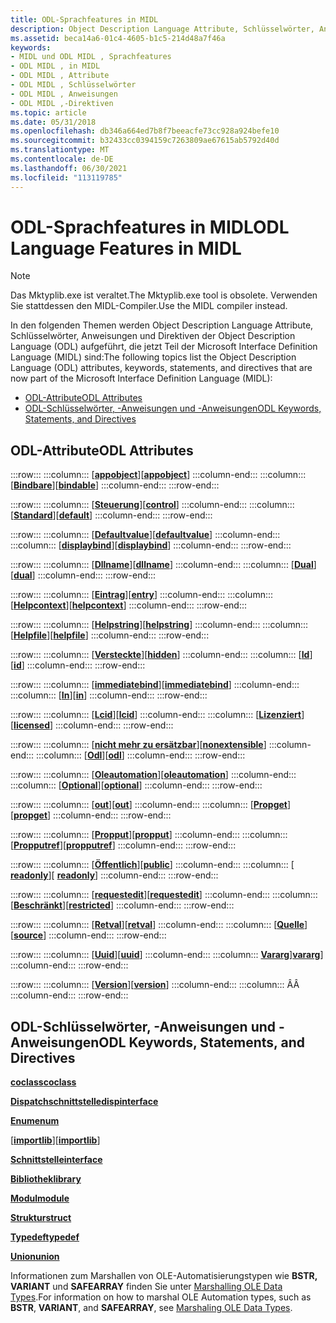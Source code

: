 ```yaml
---
title: ODL-Sprachfeatures in MIDL
description: Object Description Language Attribute, Schlüsselwörter, Anweisungen und Direktiven (ODL), die Teil von MIDL sind.
ms.assetid: beca14a6-01c4-4605-b1c5-214d48a7f46a
keywords:
- MIDL und ODL MIDL , Sprachfeatures
- ODL MIDL , in MIDL
- ODL MIDL , Attribute
- ODL MIDL , Schlüsselwörter
- ODL MIDL , Anweisungen
- ODL MIDL ,-Direktiven
ms.topic: article
ms.date: 05/31/2018
ms.openlocfilehash: db346a664ed7b8f7beeacfe73cc928a924befe10
ms.sourcegitcommit: b32433cc0394159c7263809ae67615ab5792d40d
ms.translationtype: MT
ms.contentlocale: de-DE
ms.lasthandoff: 06/30/2021
ms.locfileid: "113119785"
---
```

# <a name="odl-language-features-in-midl"></a><span data-ttu-id="0c664-109">ODL-Sprachfeatures in MIDL</span><span class="sxs-lookup"><span data-stu-id="0c664-109">ODL Language Features in MIDL</span></span>

> [!Note]  
> <span data-ttu-id="0c664-110">Das Mktyplib.exe ist veraltet.</span><span class="sxs-lookup"><span data-stu-id="0c664-110">The Mktyplib.exe tool is obsolete.</span></span> <span data-ttu-id="0c664-111">Verwenden Sie stattdessen den MIDL-Compiler.</span><span class="sxs-lookup"><span data-stu-id="0c664-111">Use the MIDL compiler instead.</span></span>

 

<span data-ttu-id="0c664-112">In den folgenden Themen werden Object Description Language Attribute, Schlüsselwörter, Anweisungen und Direktiven der Object Description Language (ODL) aufgeführt, die jetzt Teil der Microsoft Interface Definition Language (MIDL) sind:</span><span class="sxs-lookup"><span data-stu-id="0c664-112">The following topics list the Object Description Language (ODL) attributes, keywords, statements, and directives that are now part of the Microsoft Interface Definition Language (MIDL):</span></span>

-   [<span data-ttu-id="0c664-113">ODL-Attribute</span><span class="sxs-lookup"><span data-stu-id="0c664-113">ODL Attributes</span></span>](#odl-attributes)
-   [<span data-ttu-id="0c664-114">ODL-Schlüsselwörter, -Anweisungen und -Anweisungen</span><span class="sxs-lookup"><span data-stu-id="0c664-114">ODL Keywords, Statements, and Directives</span></span>](#odl-keywords-statements-and-directives)

## <a name="odl-attributes"></a><span data-ttu-id="0c664-115">ODL-Attribute</span><span class="sxs-lookup"><span data-stu-id="0c664-115">ODL Attributes</span></span>

:::row:::
    :::column:::
        <span data-ttu-id="0c664-116">\[[**appobject**](appobject.md)\]</span><span class="sxs-lookup"><span data-stu-id="0c664-116">\[[**appobject**](appobject.md)\]</span></span>
    :::column-end:::
    :::column:::
        <span data-ttu-id="0c664-117">\[[**Bindbare**](bindable.md)\]</span><span class="sxs-lookup"><span data-stu-id="0c664-117">\[[**bindable**](bindable.md)\]</span></span>
    :::column-end:::
:::row-end:::

:::row:::
    :::column:::
        <span data-ttu-id="0c664-118">\[[**Steuerung**](control.md)\]</span><span class="sxs-lookup"><span data-stu-id="0c664-118">\[[**control**](control.md)\]</span></span>
    :::column-end:::
    :::column:::
        <span data-ttu-id="0c664-119">\[[**Standard**](default.md)\]</span><span class="sxs-lookup"><span data-stu-id="0c664-119">\[[**default**](default.md)\]</span></span>
    :::column-end:::
:::row-end:::

:::row:::
    :::column:::
        <span data-ttu-id="0c664-120">\[[**Defaultvalue**](defaultvalue.md)\]</span><span class="sxs-lookup"><span data-stu-id="0c664-120">\[[**defaultvalue**](defaultvalue.md)\]</span></span>
    :::column-end:::
    :::column:::
        <span data-ttu-id="0c664-121">\[[**displaybind**](displaybind.md)\]</span><span class="sxs-lookup"><span data-stu-id="0c664-121">\[[**displaybind**](displaybind.md)\]</span></span>
    :::column-end:::
:::row-end:::

:::row:::
    :::column:::
        <span data-ttu-id="0c664-122">\[[**Dllname**](dllname-str-.md)\]</span><span class="sxs-lookup"><span data-stu-id="0c664-122">\[[**dllname**](dllname-str-.md)\]</span></span>
    :::column-end:::
    :::column:::
        <span data-ttu-id="0c664-123">\[[**Dual**](dual.md)\]</span><span class="sxs-lookup"><span data-stu-id="0c664-123">\[[**dual**](dual.md)\]</span></span>
    :::column-end:::
:::row-end:::

:::row:::
    :::column:::
        <span data-ttu-id="0c664-124">\[[**Eintrag**](entry.md)\]</span><span class="sxs-lookup"><span data-stu-id="0c664-124">\[[**entry**](entry.md)\]</span></span>
    :::column-end:::
    :::column:::
        <span data-ttu-id="0c664-125">\[[**Helpcontext**](helpcontext.md)\]</span><span class="sxs-lookup"><span data-stu-id="0c664-125">\[[**helpcontext**](helpcontext.md)\]</span></span>
    :::column-end:::
:::row-end:::

:::row:::
    :::column:::
        <span data-ttu-id="0c664-126">\[[**Helpstring**](helpstring.md)\]</span><span class="sxs-lookup"><span data-stu-id="0c664-126">\[[**helpstring**](helpstring.md)\]</span></span>
    :::column-end:::
    :::column:::
        <span data-ttu-id="0c664-127">\[[**Helpfile**](helpfile.md)\]</span><span class="sxs-lookup"><span data-stu-id="0c664-127">\[[**helpfile**](helpfile.md)\]</span></span>
    :::column-end:::
:::row-end:::

:::row:::
    :::column:::
        <span data-ttu-id="0c664-128">\[[**Versteckte**](hidden.md)\]</span><span class="sxs-lookup"><span data-stu-id="0c664-128">\[[**hidden**](hidden.md)\]</span></span>
    :::column-end:::
    :::column:::
        <span data-ttu-id="0c664-129">\[[**Id**](id.md)\]</span><span class="sxs-lookup"><span data-stu-id="0c664-129">\[[**id**](id.md)\]</span></span>
    :::column-end:::
:::row-end:::

:::row:::
    :::column:::
        <span data-ttu-id="0c664-130">\[[**immediatebind**](immediatebind.md)\]</span><span class="sxs-lookup"><span data-stu-id="0c664-130">\[[**immediatebind**](immediatebind.md)\]</span></span>
    :::column-end:::
    :::column:::
        <span data-ttu-id="0c664-131">\[[**In**](in.md)\]</span><span class="sxs-lookup"><span data-stu-id="0c664-131">\[[**in**](in.md)\]</span></span>
    :::column-end:::
:::row-end:::

:::row:::
    :::column:::
        <span data-ttu-id="0c664-132">\[[**Lcid**](lcid.md)\]</span><span class="sxs-lookup"><span data-stu-id="0c664-132">\[[**lcid**](lcid.md)\]</span></span>
    :::column-end:::
    :::column:::
        <span data-ttu-id="0c664-133">\[[**Lizenziert**](licensed.md)\]</span><span class="sxs-lookup"><span data-stu-id="0c664-133">\[[**licensed**](licensed.md)\]</span></span>
    :::column-end:::
:::row-end:::

:::row:::
    :::column:::
        <span data-ttu-id="0c664-134">\[[**nicht mehr zu ersätzbar**](nonextensible.md)\]</span><span class="sxs-lookup"><span data-stu-id="0c664-134">\[[**nonextensible**](nonextensible.md)\]</span></span>
    :::column-end:::
    :::column:::
        <span data-ttu-id="0c664-135">\[[**Odl**](odl.md)\]</span><span class="sxs-lookup"><span data-stu-id="0c664-135">\[[**odl**](odl.md)\]</span></span>
    :::column-end:::
:::row-end:::

:::row:::
    :::column:::
        <span data-ttu-id="0c664-136">\[[**Oleautomation**](oleautomation.md)\]</span><span class="sxs-lookup"><span data-stu-id="0c664-136">\[[**oleautomation**](oleautomation.md)\]</span></span>
    :::column-end:::
    :::column:::
        <span data-ttu-id="0c664-137">\[[**Optional**](optional.md)\]</span><span class="sxs-lookup"><span data-stu-id="0c664-137">\[[**optional**](optional.md)\]</span></span>
    :::column-end:::
:::row-end:::

:::row:::
    :::column:::
        <span data-ttu-id="0c664-138">\[[**out**](out-idl.md)\]</span><span class="sxs-lookup"><span data-stu-id="0c664-138">\[[**out**](out-idl.md)\]</span></span>
    :::column-end:::
    :::column:::
        <span data-ttu-id="0c664-139">\[[**Propget**](propget.md)\]</span><span class="sxs-lookup"><span data-stu-id="0c664-139">\[[**propget**](propget.md)\]</span></span>
    :::column-end:::
:::row-end:::

:::row:::
    :::column:::
        <span data-ttu-id="0c664-140">\[[**Propput**](propput.md)\]</span><span class="sxs-lookup"><span data-stu-id="0c664-140">\[[**propput**](propput.md)\]</span></span>
    :::column-end:::
    :::column:::
        <span data-ttu-id="0c664-141">\[[**Propputref**](propputref.md)\]</span><span class="sxs-lookup"><span data-stu-id="0c664-141">\[[**propputref**](propputref.md)\]</span></span>
    :::column-end:::
:::row-end:::

:::row:::
    :::column:::
        <span data-ttu-id="0c664-142">\[[**Öffentlich**](public.md)\]</span><span class="sxs-lookup"><span data-stu-id="0c664-142">\[[**public**](public.md)\]</span></span>
    :::column-end:::
    :::column:::
        <span data-ttu-id="0c664-143">\[[ **readonly**](readonly.md)\]</span><span class="sxs-lookup"><span data-stu-id="0c664-143">\[ [**readonly**](readonly.md)\]</span></span>
    :::column-end:::
:::row-end:::

:::row:::
    :::column:::
        <span data-ttu-id="0c664-144">\[[**requestedit**](requestedit.md)\]</span><span class="sxs-lookup"><span data-stu-id="0c664-144">\[[**requestedit**](requestedit.md)\]</span></span>
    :::column-end:::
    :::column:::
        <span data-ttu-id="0c664-145">\[[**Beschränkt**](restricted.md)\]</span><span class="sxs-lookup"><span data-stu-id="0c664-145">\[[**restricted**](restricted.md)\]</span></span>
    :::column-end:::
:::row-end:::

:::row:::
    :::column:::
        <span data-ttu-id="0c664-146">\[[**Retval**](retval.md)\]</span><span class="sxs-lookup"><span data-stu-id="0c664-146">\[[**retval**](retval.md)\]</span></span>
    :::column-end:::
    :::column:::
        <span data-ttu-id="0c664-147">\[[**Quelle**](source.md)\]</span><span class="sxs-lookup"><span data-stu-id="0c664-147">\[[**source**](source.md)\]</span></span>
    :::column-end:::
:::row-end:::

:::row:::
    :::column:::
        <span data-ttu-id="0c664-148">\[[**Uuid**](uuid.md)\]</span><span class="sxs-lookup"><span data-stu-id="0c664-148">\[[**uuid**](uuid.md)\]</span></span>
    :::column-end:::
    :::column:::
        <span data-ttu-id="0c664-149">[**Vararg**](vararg.md)\]</span><span class="sxs-lookup"><span data-stu-id="0c664-149">[**vararg**](vararg.md)\]</span></span>
    :::column-end:::
:::row-end:::

:::row:::
    :::column:::
        <span data-ttu-id="0c664-150">\[[**Version**](version.md)\]</span><span class="sxs-lookup"><span data-stu-id="0c664-150">\[[**version**](version.md)\]</span></span>
    :::column-end:::
    :::column:::
        <span data-ttu-id="0c664-151">Â</span><span class="sxs-lookup"><span data-stu-id="0c664-151">Â</span></span>
    :::column-end:::
:::row-end:::

## <a name="odl-keywords-statements-and-directives"></a><span data-ttu-id="0c664-152">ODL-Schlüsselwörter, -Anweisungen und -Anweisungen</span><span class="sxs-lookup"><span data-stu-id="0c664-152">ODL Keywords, Statements, and Directives</span></span>

[<span data-ttu-id="0c664-153">**coclass**</span><span class="sxs-lookup"><span data-stu-id="0c664-153">**coclass**</span></span>](coclass.md)

[<span data-ttu-id="0c664-154">**Dispatchschnittstelle**</span><span class="sxs-lookup"><span data-stu-id="0c664-154">**dispinterface**</span></span>](dispinterface.md)

[<span data-ttu-id="0c664-155">**Enum**</span><span class="sxs-lookup"><span data-stu-id="0c664-155">**enum**</span></span>](enum.md)

<span data-ttu-id="0c664-156">\[[**importlib**](importlib.md)\]</span><span class="sxs-lookup"><span data-stu-id="0c664-156">\[[**importlib**](importlib.md)\]</span></span>

[<span data-ttu-id="0c664-157">**Schnittstelle**</span><span class="sxs-lookup"><span data-stu-id="0c664-157">**interface**</span></span>](interface.md)

[<span data-ttu-id="0c664-158">**Bibliothek**</span><span class="sxs-lookup"><span data-stu-id="0c664-158">**library**</span></span>](library.md)

[<span data-ttu-id="0c664-159">**Modul**</span><span class="sxs-lookup"><span data-stu-id="0c664-159">**module**</span></span>](module.md)

[<span data-ttu-id="0c664-160">**Struktur**</span><span class="sxs-lookup"><span data-stu-id="0c664-160">**struct**</span></span>](struct.md)

[<span data-ttu-id="0c664-161">**Typedef**</span><span class="sxs-lookup"><span data-stu-id="0c664-161">**typedef**</span></span>](typedef.md)

[<span data-ttu-id="0c664-162">**Union**</span><span class="sxs-lookup"><span data-stu-id="0c664-162">**union**</span></span>](union.md)

<span data-ttu-id="0c664-163">Informationen zum Marshallen von OLE-Automatisierungstypen wie **BSTR,** **VARIANT** und **SAFEARRAY** finden Sie unter [Marshalling OLE Data Types](marshaling-ole-data-types.md).</span><span class="sxs-lookup"><span data-stu-id="0c664-163">For information on how to marshal OLE Automation types, such as **BSTR**, **VARIANT**, and **SAFEARRAY**, see [Marshaling OLE Data Types](marshaling-ole-data-types.md).</span></span>

 

 




